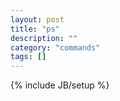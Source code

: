 ```yaml
---
layout: post
title: "ps"
description: ""
category: "commands"
tags: []
---
```

{% include JB/setup %}

